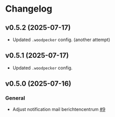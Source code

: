# Changelog
## v0.5.2 (2025-07-17)
- Updated `.woodpecker` config. (another attempt)
## v0.5.1 (2025-07-17)
- Updated `.woodpecker` config.
## v0.5.0 (2025-07-16)
### General
- Adjust notification mail berichtencentrum [#9](https://github.com/lblod/berichtencentrum-email-notification-service/pull/9)
